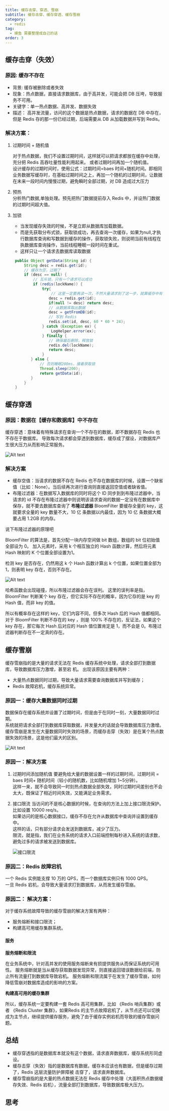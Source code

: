 ```yaml
---
title: 缓存击穿、穿透、雪崩
subtitle: 缓存击穿、缓存穿透、缓存雪崩
category:
  - redis
tag:
  - 摸鱼 需要整理成自己的话
order: 3
---
```


## 缓存击穿（失效）
### 原因: 缓存不存在
- 背景: 缓存被删除或者失效
- 现象：热点数据，直接请求数据库，由于⾼并发，可能会把 DB 压垮，导致服务不可⽤。
- 关键字：单⼀热点数据、⾼并发、数据失效
- 描述：
⾼并发流量，访问的这个数据是热点数据，请求的数据在 DB 中存在，但是 Redis 存的那⼀份已经过期，后端需要从 DB 从加载数据并写到 Redis。

### 解决方案：
1. 过期时间 + 随机值

   对于热点数据，我们不设置过期时间，这样就可以把请求都放在缓存中处理，充分把 Redis ⾼吞吐量性能利⽤起来。
   或者过期时间再加⼀个随机值。  
  设计缓存的过期时间时，使⽤公式：过期时间=baes 时间+随机时间。即相同业务数据写缓存时，在基础过期时间之上，再加⼀个随机的过期时间，让数据在未来⼀段时间内慢慢过期，避免瞬时全部过期，对 DB 造成过⼤压⼒  

2. 预热  
分析热门数据,单独处理。预先把热⻔数据提前存⼊ Redis 中，并设热⻔数据的过期时间超⼤值。
3. 加锁

   -  当发现缓存失效的时候，不是⽴即从数据库加载数据。
   -  ⽽是先获取分布式锁，获取锁成功，再去查询一次缓存，如果为null,才执⾏数据库查询和写数据到缓存的操作，获取锁失败，则说明当前有线程在执数据库查询操作，当前线程睡眠⼀段时间在重试。
   - 这样只让⼀个请求去数据库读取数据
   ``` java
    public Object getData(String id) {
        String desc = redis.get(id);
        // 缓存为空，过期了
        if (desc == null) {
            // 互斥锁，只有⼀个请求可以成功
            if (redis(lockName)) {
                try{
                    // 这里一定要再读一次，不然大量请求到了这一步，就算缓存中有了，也要全部请求一次数据库。
                   desc = redis.get(id);
                   if(null != desc) return desc;
                   // 从数据库取出数据
                   desc = getFromDB(id);
                   // 写到 Redis
                   redis.set(id, desc, 60 * 60 * 24);
                } catch (Exception ex) {
                    LogHelper.error(ex);
                } finally {
                   // 确保最后删除，释放锁
                   redis.del(lockName);
                   return desc;
                }
           } else {
               // 否则睡眠200ms，接着获取锁
               Thread.sleep(200);
               return getData(id);
           }
        }
    }
   ```

## 缓存穿透

### 原因：数据在【缓存和数据库】中不存在
缓存穿透：意味着有特殊请求在查询⼀个不存在的数据，即不数据存在 Redis 也不存在于数据库。
导致每次请求都会穿透到数据库，缓存成了摆设，对数据库产⽣很⼤压⼒从⽽影响正常服务。

![Alt text](image-1.png)

### 解决⽅案
- 缓存空值：当请求的数据不存在 Redis 也不存在数据库的时候，设置⼀个缺省值（⽐如：None）。当后续再次进⾏查询则直接返回空值或者缺省值。   
- 布隆过滤器：在数据写⼊数据库的同时将这个 ID 同步到到布隆过滤器中，当请求的 id 不存在布隆过滤器中则说明该请求查询的数据⼀定没有在数据库中保存，就不要去数据库查询了
**布隆过滤器**
BloomFilter 要缓存全量的 key，这就要求全量的 key 数量不⼤，10 亿 条数据以内最佳，因为 10 亿 条数据⼤概要占⽤ 1.2GB 的内存。

说下布隆过滤器的原理吧

BloomFilter 的算法是，⾸先分配⼀块内存空间做 bit 数组，数组的 bit 位初始值全部设为 0。
加⼊元素时，采⽤ k 个相互独⽴的 Hash 函数计算，然后将元素 Hash 映射的 K 个位置全部设置为1。

检测 key 是否存在，仍然⽤这 k 个 Hash 函数计算出 k 个位置，如果位置全部为 1，则表明 key 存在，否则不存在。

![Alt text](image-4.png)

哈希函数会出现碰撞，所以布隆过滤器会存在误判。
这⾥的误判率是指，BloomFilter 判断某个 key 存在，但它实际不存在的概率，因为它存的是 key 的 Hash 值，⽽⾮ key 的值。

所以有概率存在这样的 key，它们内容不同，但多次 Hash 后的 Hash 值都相同。
对于 BloomFilter 判断不存在的 key ，则是 100% 不存在的，反证法，如果这个 key 存在，那它每次 Hash 后对应的 Hash 值位置肯定是 1，⽽不会是 0。布隆过滤器判断存在不⼀定真的存在。



## 缓存雪崩
缓存雪崩指的是⼤量的请求⽆法在 Redis 缓存系统中处理，请求全部打到数据库，导致数据库压⼒激增，甚⾄宕
机。
出现该原因主要有两种：
- ⼤量热点数据同时过期，导致⼤量请求需要查询数据库并写到缓存；
- Redis 故障宕机，缓存系统异常。
### 原因一：**缓存⼤量数据同时过期**

数据保存在缓存系统并设置了过期时间，但是由于在同时⼀刻，⼤量数据同时过期。  
系统就把请求全部打到数据库获取数据，并发量⼤的话就会导致数据库压⼒激增。  
缓存雪崩是发⽣在⼤量数据同时失效的场景，⽽缓存击穿（失效）是在某个热点数据失效的场景，这是他们最⼤的区别。

![Alt text](image-2.png)

### 原因一：解决⽅案  
1. 过期时间添加随机值
    要避免给⼤量的数据设置⼀样的过期时间，过期时间 = baes 时间+ 随机时间（较⼩的随机数，⽐如随机增加 1~5分钟）。   
    这样⼀来，就不会导致同⼀时刻热点数据全部失效，同时过期时间差别也不会太⼤，既保证了相近时间失效，⼜能满⾜业务需求。
2. 接⼝限流
    当访问的不是核⼼数据的时候，在查询的⽅法上加上接⼝限流保护。⽐如设置 10000 req/s。  
    如果访问的是核⼼数据接⼝，缓存不存在允许从数据库中查询并设置到缓存中。  
    这样的话，只有部分请求会发送到数据库，减少了压⼒。  
    限流，就是指，我们在业务系统的请求⼊⼝前端控制每秒进⼊系统的请求数，避免过多的请求被发送到数据库。

    ![接⼝限流](image-3.png)

### 原因二：**Redis 故障宕机**

⼀个 Redis 实例能⽀撑 10 万的 QPS，⽽⼀个数据库实例只有 1000 QPS。   
⼀旦 Redis 宕机，会导致⼤量请求打到数据库，从⽽发⽣缓存雪崩。

### 原因二： 解决方案：

对于缓存系统故障导致的缓存雪崩的解决⽅案有两种：
- 服务熔断和接⼝限流；
- 构建⾼可⽤缓存集群系统。
#### 服务
**服务熔断和限流**

在业务系统中，针对⾼并发的使⽤服务熔断来有损提供服务从⽽保证系统的可⽤性。
服务熔断就是当从缓存获取数据发现异常，则直接返回错误数据给前端，防⽌所有流量打到数据库导致宕机。
服务熔断和限流属于在发⽣了缓存雪崩，如何降低雪崩对数据库造成的影响的⽅案。

**构建⾼可⽤的缓存集群** 

所以，缓存系统⼀定要构建⼀套 Redis ⾼可⽤集群，⽐如 《Redis 哨兵集群》或者 《Redis Cluster 集群》，如果Redis 的主节点故障宕机了，从节点还可以切换成为主节点，继续提供缓存服务，避免了由于缓存实例宕机⽽导致的缓存雪崩问题。

## 总结
- 缓存穿透指的是数据库本就没有这个数据，请求直奔数据库，缓存系统形同虚设。
- 缓存击穿（失效）指的是数据库有数据，缓存本应该也有数据，但是缓存过期了，Redis 这层流量防护屏障被
击穿了，请求直奔数据库。
- 缓存雪崩指的是⼤量的热点数据⽆法在 Redis 缓存中处理（⼤⾯积热点数据缓存失效、Redis 宕机），流量全部打到数据库，导致数据库极⼤压⼒。


## 思考